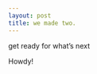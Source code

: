 ```yaml
---
layout: post
title: we made two. 
---
```


get ready for what’s next 


<div class="message">
  Howdy!
</div>
